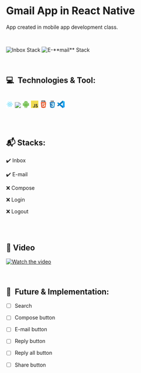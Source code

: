 # Gmail App in React Native

App created in mobile app development class.

<br>

<img src="https://i.postimg.cc/FRLZ62Jk/Gmail-Stack-Cx-Entrada.png" alt="Inbox Stack" width="345" /> <img src="https://i.postimg.cc/PJbMXYyt/Gmail-Stack-Email.pngg" alt="E-**mail** Stack" width="340" />

<br>

## 💻 &nbsp;Technologies & Tool:

<br>
<code><img height="20" src="https://raw.githubusercontent.com/github/explore/80688e429a7d4ef2fca1e82350fe8e3517d3494d/topics/react-native/react-native.png"></code>
<code><img height="20" src="https://i.postimg.cc/V6vWMpby/Android-Studio-Icon-2021.png"></code>
<code><img height="20" src="https://raw.githubusercontent.com/github/explore/80688e429a7d4ef2fca1e82350fe8e3517d3494d/topics/android/android.png"></code>
<code><img height="20" src="https://raw.githubusercontent.com/github/explore/80688e429a7d4ef2fca1e82350fe8e3517d3494d/topics/javascript/javascript.png"></code>
<code><img height="20" src="https://raw.githubusercontent.com/github/explore/80688e429a7d4ef2fca1e82350fe8e3517d3494d/topics/html/html.png"></code>
<code><img height="20" src="https://raw.githubusercontent.com/github/explore/80688e429a7d4ef2fca1e82350fe8e3517d3494d/topics/css/css.png"></code>
<code><img height="20" src="https://raw.githubusercontent.com/github/explore/80688e429a7d4ef2fca1e82350fe8e3517d3494d/topics/visual-studio-code/visual-studio-code.png"></code>

<br><br>

## 📬 Stacks:

✔️ Inbox

✔️ E-mail

❌ Compose

❌ Login

❌ Logout

<br><br>

## 🎥 Video

[![Watch the video](https://i.postimg.cc/g2Lz8pvW/printscreen.png)](https://youtu.be/9wzoWbnwTLM)

<br>


## 🚀 &nbsp;Future & Implementation:

- [ ] Search
- [ ] Compose button
- [ ] E-mail button
- [ ] Reply button
- [ ] Reply all button
- [ ] Share button

